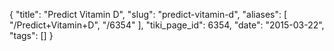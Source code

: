 {
    "title": "Predict Vitamin D",
    "slug": "predict-vitamin-d",
    "aliases": [
        "/Predict+Vitamin+D",
        "/6354"
    ],
    "tiki_page_id": 6354,
    "date": "2015-03-22",
    "tags": []
}